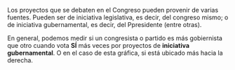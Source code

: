 Los proyectos que se debaten en el Congreso pueden provenir de varias fuentes. Pueden ser de iniciativa legislativa, es decir, del congreso mismo; o de iniciativa gubernamental, es decir, del Ppresidente (entre otras).

En general, podemos medir si un congresista o partido es más gobiernista que otro cuando vota **SÍ** más veces por proyectos de **iniciativa gubernamental**. O en el caso de esta gráfica, si está ubicado más hacia la derecha.
<!--stackedit_data:
eyJoaXN0b3J5IjpbMTYzMDIwNzgwMCwyNTA2NTcwMjAsMzEwMj
cwODk3XX0=
-->